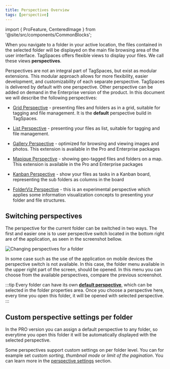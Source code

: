 ```yaml
---
title: Perspectives Overview
tags: [perspective]
---
```


import { ProFeature, CenteredImage } from '@site/src/components/CommonBlocks';

When you navigate to a folder in your active location, the files contained in the selected folder will be displayed on the main file browsing area of the user interface. TagSpaces offers flexible views to display your files. We call these views **perspectives**.

Perspectives are not an integral part of TagSpaces, but exist as modular extensions. This modular approach allows for more flexibility, easier development, and customizability of each separate perspective. TagSpaces is delivered by default with one perspective. Other perspective can be added on demand in the Enterprise version of the product. In this document we will describe the following perspectives:

- [Grid Perspective](/perspectives/grid) - presenting files and folders as in a grid, suitable for tagging and file management. It is the **default** perspective build in TagSpaces.

- [List Perspective](/perspectives/list) - presenting your files as list, suitable for tagging and file management.

- [Gallery Perspective](/perspectives/gallery) <ProFeature /> - optimized for browsing and viewing images and photos. This extension is available in the Pro and Enterprise packages

- [Mapique Perspective](/perspectives/mapique) <ProFeature /> - showing geo-tagged files and folders on a map. This extension is available in the Pro and Enterprise packages

- [Kanban Perspective](/perspectives/kanban) <ProFeature /> - show your files as tasks in a Kanban board, representing the sub folders as columns in the board

- [FolderViz Perspective](/perspectives/folderviz) <ProFeature /> - this is an experimental perspective which applies some information visualization concepts to presenting your folder and file structures.

## Switching perspectives

The perspective for the current folder can be switched in two ways. The first and easier one is to user perspective switch located in the bottom right are of the application, as seen in the screenshot bellow.

![Changing perspectives for a folder](/media/tagspaces-perspective-switch.png)

In some case such as the use of the application on mobile devices the perspective switch is not available. In this case, the folder menu available in the upper right part of the screen, should be opened. In this menu you can choose from the available perspectives, compare the previous screenshot.

:::tip
Every folder can have its own **[default perspective](/folders#default-folder-perspective)**, which can be selected in the folder properties area.
Once you choose a perspective here, every time you open this folder, it will be opened with selected perspective.
:::

## Custom perspective settings per folder

<ProFeature />

In the PRO version you can assign a default perspective to any folder, so everytime you open this folder it will be automatically displayed with the selected perspective.

Some perspectives support custom settings on per folder level. You can for example set custom _sorting_, _thumbnail mode_ or _limit of the pagination_. You can learn more in the [perspective settings](/perspectives/grid#perspective-settings) section.
